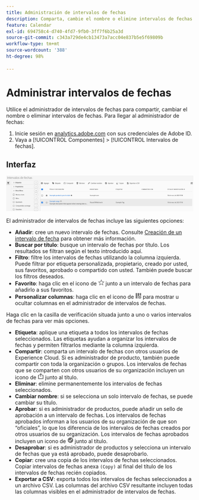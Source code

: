 ```yaml
---
title: Administración de intervalos de fechas
description: Comparta, cambie el nombre o elimine intervalos de fechas en Analysis Workspace.
feature: Calendar
exl-id: 694758c4-d740-4fd7-9fb0-3ff7f6b25a3d
source-git-commit: c343a729de4cb13473a7acc04e837b5e5f69809b
workflow-type: tm+mt
source-wordcount: '388'
ht-degree: 98%

---
```


# Administrar intervalos de fechas

Utilice el administrador de intervalos de fechas para compartir, cambiar el nombre o eliminar intervalos de fechas. Para llegar al administrador de fechas:

1. Inicie sesión en [analytics.adobe.com](https://analytics.adobe.com) con sus credenciales de Adobe ID.
1. Vaya a [!UICONTROL Componentes] > [!UICONTROL Intervalos de fechas].

## Interfaz

![Intervalos de fechas con el intervalo de ejemplo resaltado.](../assets/date-range-ui.png)

El administrador de intervalos de fechas incluye las siguientes opciones:

* **Añadir**: cree un nuevo intervalo de fechas. Consulte [Creación de un intervalo de fecha](create.md) para obtener más información.
* **Buscar por título**: busque un intervalo de fechas por título. Los resultados se filtran según el texto introducido aquí.
* **Filtro**: filtre los intervalos de fechas utilizando la columna izquierda. Puede filtrar por etiqueta personalizada, propietario, creado por usted, sus favoritos, aprobado o compartido con usted. También puede buscar los filtros deseados.
* **Favorito**: haga clic en el icono de ![estrella](../assets/star.png) junto a un intervalo de fechas para añadirlo a sus favoritos.
* **Personalizar columnas**: haga clic en el icono de ![columnas](../assets/columns.png) para mostrar u ocultar columnas en el administrador de intervalos de fechas.

Haga clic en la casilla de verificación situada junto a uno o varios intervalos de fechas para ver más opciones.

* **Etiqueta**: aplique una etiqueta a todos los intervalos de fechas seleccionados. Las etiquetas ayudan a organizar los intervalos de fechas y permiten filtrarlos mediante la columna izquierda.
* **Compartir**: comparta un intervalo de fechas con otros usuarios de Experience Cloud. Si es administrador de producto, también puede compartir con toda la organización o grupos. Los intervalos de fechas que se comparten con otros usuarios de su organización incluyen un icono de ![compartido](../assets/shared.png) junto al título.
* **Eliminar**: elimine permanentemente los intervalos de fechas seleccionados.
* **Cambiar nombre**: si se selecciona un solo intervalo de fechas, se puede cambiar su título.
* **Aprobar**: si es administrador de productos, puede añadir un sello de aprobación a un intervalo de fechas. Los intervalos de fechas aprobados informan a los usuarios de su organización de que son “oficiales”, lo que los diferencia de los intervalos de fechas creados por otros usuarios de su organización. Los intervalos de fechas aprobados incluyen un icono de ![aprobado](../assets/approved.png) junto al título.
* **Desaprobar**: si es administrador de productos y selecciona un intervalo de fechas que ya está aprobado, puede desaprobarlo.
* **Copiar**: cree una copia de los intervalos de fechas seleccionados. Copiar intervalos de fechas anexa `(Copy)` al final del título de los intervalos de fechas recién copiados.
* **Exportar a CSV**: exporta todos los intervalos de fechas seleccionados a un archivo CSV. Las columnas del archivo CSV resultante incluyen todas las columnas visibles en el administrador de intervalos de fechas.
